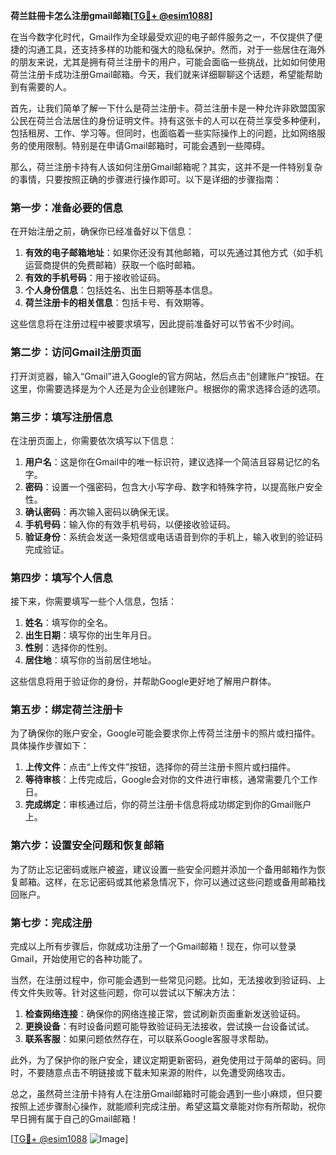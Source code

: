 **荷兰註冊卡怎么注册gmail邮箱[[TG💪+ @esim1088](https://t.me/s/esim1088)]**

在当今数字化时代，Gmail作为全球最受欢迎的电子邮件服务之一，不仅提供了便捷的沟通工具，还支持多样的功能和强大的隐私保护。然而，对于一些居住在海外的朋友来说，尤其是拥有荷兰注册卡的用户，可能会面临一些挑战，比如如何使用荷兰注册卡成功注册Gmail邮箱。今天，我们就来详细聊聊这个话题，希望能帮助到有需要的人。

首先，让我们简单了解一下什么是荷兰注册卡。荷兰注册卡是一种允许非欧盟国家公民在荷兰合法居住的身份证明文件。持有这张卡的人可以在荷兰享受多种便利，包括租房、工作、学习等。但同时，也面临着一些实际操作上的问题，比如网络服务的使用限制。特别是在申请Gmail邮箱时，可能会遇到一些障碍。

那么，荷兰注册卡持有人该如何注册Gmail邮箱呢？其实，这并不是一件特别复杂的事情，只要按照正确的步骤进行操作即可。以下是详细的步骤指南：

### 第一步：准备必要的信息

在开始注册之前，确保你已经准备好以下信息：

1. **有效的电子邮箱地址**：如果你还没有其他邮箱，可以先通过其他方式（如手机运营商提供的免费邮箱）获取一个临时邮箱。
2. **有效的手机号码**：用于接收验证码。
3. **个人身份信息**：包括姓名、出生日期等基本信息。
4. **荷兰注册卡的相关信息**：包括卡号、有效期等。

这些信息将在注册过程中被要求填写，因此提前准备好可以节省不少时间。

### 第二步：访问Gmail注册页面

打开浏览器，输入“Gmail”进入Google的官方网站，然后点击“创建账户”按钮。在这里，你需要选择是为个人还是为企业创建账户。根据你的需求选择合适的选项。

### 第三步：填写注册信息

在注册页面上，你需要依次填写以下信息：

1. **用户名**：这是你在Gmail中的唯一标识符，建议选择一个简洁且容易记忆的名字。
2. **密码**：设置一个强密码，包含大小写字母、数字和特殊字符，以提高账户安全性。
3. **确认密码**：再次输入密码以确保无误。
4. **手机号码**：输入你的有效手机号码，以便接收验证码。
5. **验证身份**：系统会发送一条短信或电话语音到你的手机上，输入收到的验证码完成验证。

### 第四步：填写个人信息

接下来，你需要填写一些个人信息，包括：

1. **姓名**：填写你的全名。
2. **出生日期**：填写你的出生年月日。
3. **性别**：选择你的性别。
4. **居住地**：填写你的当前居住地址。

这些信息将用于验证你的身份，并帮助Google更好地了解用户群体。

### 第五步：绑定荷兰注册卡

为了确保你的账户安全，Google可能会要求你上传荷兰注册卡的照片或扫描件。具体操作步骤如下：

1. **上传文件**：点击“上传文件”按钮，选择你的荷兰注册卡照片或扫描件。
2. **等待审核**：上传完成后，Google会对你的文件进行审核，通常需要几个工作日。
3. **完成绑定**：审核通过后，你的荷兰注册卡信息将成功绑定到你的Gmail账户上。

### 第六步：设置安全问题和恢复邮箱

为了防止忘记密码或账户被盗，建议设置一些安全问题并添加一个备用邮箱作为恢复邮箱。这样，在忘记密码或其他紧急情况下，你可以通过这些问题或备用邮箱找回账户。

### 第七步：完成注册

完成以上所有步骤后，你就成功注册了一个Gmail邮箱！现在，你可以登录Gmail，开始使用它的各种功能了。

当然，在注册过程中，你可能会遇到一些常见问题。比如，无法接收到验证码、上传文件失败等。针对这些问题，你可以尝试以下解决方法：

1. **检查网络连接**：确保你的网络连接正常，尝试刷新页面重新发送验证码。
2. **更换设备**：有时设备问题可能导致验证码无法接收，尝试换一台设备试试。
3. **联系客服**：如果问题依然存在，可以联系Google客服寻求帮助。

此外，为了保护你的账户安全，建议定期更新密码，避免使用过于简单的密码。同时，不要随意点击不明链接或下载未知来源的附件，以免遭受网络攻击。

总之，虽然荷兰注册卡持有人在注册Gmail邮箱时可能会遇到一些小麻烦，但只要按照上述步骤耐心操作，就能顺利完成注册。希望这篇文章能对你有所帮助，祝你早日拥有属于自己的Gmail邮箱！

[[TG💪+ @esim1088](https://t.me/s/esim1088) ![Image](https://i.postimg.cc/4NQfJmqS/Snipaste-2025-05-13-00-14-12.png)]